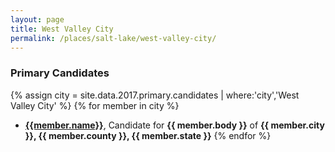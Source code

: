 ```yaml
---
layout: page
title: West Valley City
permalink: /places/salt-lake/west-valley-city/
---
```


### Primary Candidates
{% assign city = site.data.2017.primary.candidates | where:'city','West Valley City' %}
{% for member in city  %}
- <strong>[{{member.name}}](/../people/{{member.id}})</strong>, Candidate for <strong>{{ member.body }}</strong> of <strong>{{ member.city }}, {{ member.county }}, {{ member.state }}</strong>
{% endfor %}
